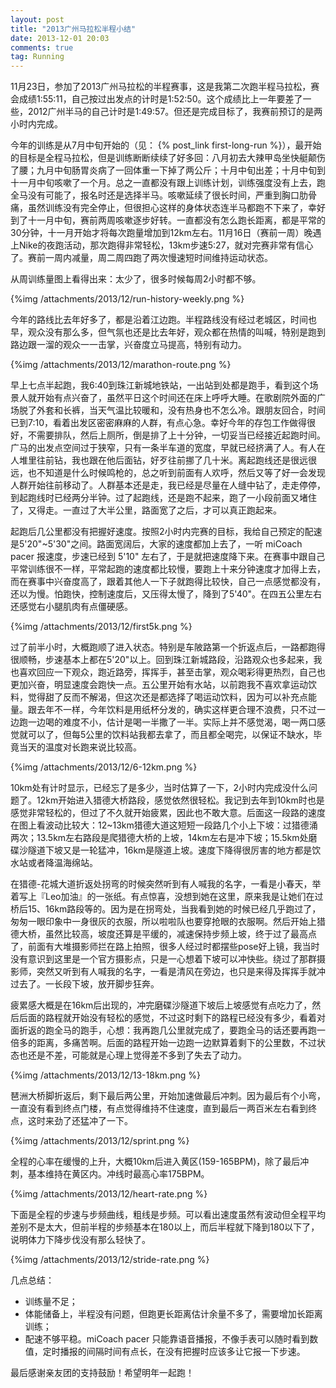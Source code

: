 ```yaml
---
layout: post
title: "2013广州马拉松半程小结"
date: 2013-12-01 20:03
comments: true
tag: Running
---
```

11月23日，参加了2013广州马拉松的半程赛事，这是我第二次跑半程马拉松，赛会成绩1:55:11，自己按过出发点的计时是1:52:50。这个成绩比上一年要差了一些，2012广州半马的自己计时是1:49:57。但还是完成目标了，我赛前预订的是两小时内完成。

今年的训练是从7月中旬开始的（见： {% post_link first-long-run %}），最开始的目标是全程马拉松，但是训练断断续续了好多回：八月初去大辣甲岛坐快艇颠伤了腰；九月中旬肠胃炎病了一回体重一下掉了两公斤；十月中旬出差；十月中旬到十一月中旬咳嗽了一个月。总之一直都没有跟上训练计划，训练强度没有上去，跑全马没有可能了，报名时还是选择半马。咳嗽延续了很长时间，严重到胸口肋骨痛，虽然训练没有完全停止，但很担心这样的身体状态连半马都跑不下来了，幸好到了十一月中旬，赛前两周咳嗽逐步好转。一直都没有怎么跑长距离，都是平常的30分钟，十一月开始才将每次跑量增加到12km左右。11月16日（赛前一周）晚遇上Nike的夜跑活动，那次跑得非常轻松，13km步速5:27，就对完赛非常有信心了。赛前一周内减量，周二周四跑了两次慢速短时间维持运动状态。

从周训练量图上看得出来：太少了，很多时候每周2小时都不够。

{%img /attachments/2013/12/run-history-weekly.png %}

今年的路线比去年好多了，都是沿着江边跑。半程路线没有经过老城区，时间也早，观众没有那么多，但气氛也还是比去年好，观众都在热情的叫喊，特别是跑到路边跟一溜的观众一一击掌，兴奋度立马提高，特别有动力。

{%img /attachments/2013/12/marathon-route.png %}

早上七点半起跑，我6:40到珠江新城地铁站，一出站到处都是跑手，看到这个场景人就开始有点兴奋了，虽然平日这个时间还在床上呼呼大睡。在歌剧院外面的广场脱了外套和长裤，当天气温比较暖和，没有热身也不怎么冷。跟朋友回合，时间已到7:10，看着出发区密密麻麻的人群，有点心急。幸好今年的存包工作做得很好，不需要排队，然后上厕所，倒是排了上十分钟，一切妥当已经接近起跑时间。广马的出发点空间过于狭窄，只有一条半车道的宽度，早就已经挤满了人。有人在人堆里往前钻，我也跟在他后面钻，好歹往前挪了几十米。离起跑线还是很远很远，也不知道是什么时候鸣枪的，总之听到前面有人欢呼，然后又等了好一会发现人群开始往前移动了。人群基本还是走，我已经是尽量在人缝中钻了，走走停停，到起跑线时已经两分半钟。过了起跑线，还是跑不起来，跑了一小段前面又堵住了，又得走。一直过了大半公里，路面宽了之后，才可以真正跑起来。

起跑后几公里都没有把握好速度。按照2小时内完赛的目标，我给自己预定的配速是5'20"~5'30"之间。路面宽阔后，大家的速度都加上去了，一听 miCoach pacer 报速度，步速已经到 5'10" 左右了，于是就把速度降下来。在赛事中跟自己平常训练很不一样，平常起跑的速度都比较慢，要跑上十来分钟速度才加得上去，而在赛事中兴奋度高了，跟着其他人一下子就跑得比较快，自己一点感觉都没有，还以为慢。怕跑快，控制速度后，又压得太慢了，降到了5'40"。在四五公里左右还感觉右小腿肌肉有点僵硬感。

{%img /attachments/2013/12/first5k.png %}

过了前半小时，大概跑顺了进入状态。特别是车陂路第一个折返点后，一路都跑得很顺畅，步速基本上都在5'20"以上。回到珠江新城路段，沿路观众也多起来，我也喜欢回应一下观众，跑近路旁，挥挥手，甚至击掌，观众喝彩得更热烈，自己也更加兴奋，明显速度会跑快一点。五公里开始有水站，以前跑我不喜欢拿运动饮料，觉得甜了反而不解渴，但这次还是都选择了喝运动饮料，因为可以补充点能量。跟去年不一样，今年饮料是用纸杯分发的，确实这样更合理不浪费，只不过一边跑一边喝的难度不小，估计是喝一半撒了一半。实际上并不感觉渴，喝一两口感觉就可以了，但每5公里的饮料站我都去拿了，而且都全喝完，以保证不缺水，毕竟当天的温度对长跑来说比较高。

{%img /attachments/2013/12/6-12km.png %}

10km处有计时显示，已经忘了是多少，当时估算了一下，2小时内完成没什么问题了。12km开始进入猎德大桥路段，感觉依然很轻松。我记到去年到10km时也是感觉非常轻松的，但过了不久就开始疲累，因此也不敢大意。后面这一段路的速度在图上看波动比较大：12~13km猎德大道这短短一段路几个小上下坡：过猎德涌两次；13.5km左右路段是爬猎德大桥的上坡，14km左右是冲下坡；15.5km处磨碟沙隧道下坡又是一轮猛冲，16km是隧道上坡。速度下降得很厉害的地方都是饮水站或者降温海绵站。

在猎德-花城大道折返处拐弯的时候突然听到有人喊我的名字，一看是小春天，举着写上『Leo加油』的一张纸。有点惊喜，没想到她在这里，原来我是让她们在过桥后15、16km路段等的。因为是在拐弯处，当我看到她的时候已经几乎跑过了，匆匆一眼印象中一身很灰的衣服，所以啦啦队也要穿抢眼的衣服啊。然后开始上猎德大桥，虽然比较高，坡度还算是平缓的，减速保持步频上坡，终于过了最高点了，前面有大堆摄影师拦在路上拍照，很多人经过时都摆些pose好上镜，我当时没有意识到这里是一个官方摄影点，只是一心想着下坡可以冲快些。绕过了那群摄影师，突然又听到有人喊我的名字，一看是清风在旁边，也只是来得及挥挥手就冲过去了。一长段下坡，放开脚步狂奔。

疲累感大概是在16km后出现的，冲完磨碟沙隧道下坡后上坡感觉有点吃力了，然后后面的路程就开始没有轻松的感觉，不过这时剩下的路程已经没有多少，看着对面折返的跑全马的跑手，心想：我再跑几公里就完成了，要跑全马的话还要再跑一倍多的距离，多痛苦啊。后面的路程开始一边跑一边默算着剩下的公里数，不过状态也还是不差，可能就是心理上觉得差不多到了失去了动力。

{%img /attachments/2013/12/13-18km.png %}

琶洲大桥脚折返后，剩下最后两公里，开始加速做最后冲刺。因为最后有个小弯，一直没有看到终点门楼，有点觉得维持不住速度，直到最后一两百米左右看到终点，这时来劲了还猛冲了一下。

{%img /attachments/2013/12/sprint.png %}

全程的心率在缓慢的上升，大概10km后进入黄区(159-165BPM)，除了最后冲刺，基本维持在黄区内。冲线时最高心率175BPM。

{%img /attachments/2013/12/heart-rate.png %}

下面是全程的步速与步频曲线，粗线是步频。可以看出速度虽然有波动但全程平均差别不是太大，但前半程的步频基本在180以上，而后半程就下降到180以下了，说明体力下降步伐没有那么轻快了。

{%img /attachments/2013/12/stride-rate.png %}

几点总结：

- 训练量不足；
- 体能储备上，半程没有问题，但跑更长距离估计余量不多了，需要增加长距离训练；
- 配速不够平稳。miCoach pacer 只能靠语音播报，不像手表可以随时看到数值，定时播报的间隔时间有点长，在没有把握时应该多让它报一下步速。

最后感谢亲友团的支持鼓励！希望明年一起跑！